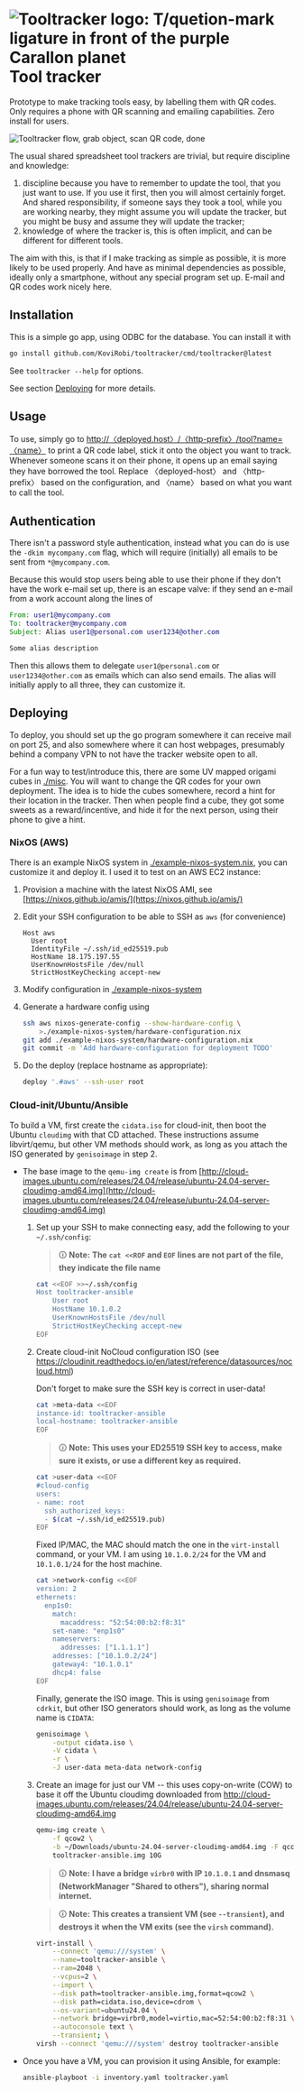 # ![Tooltracker logo: T/quetion-mark ligature in front of the purple Carallon planet](artwork/logo.svg) Tool tracker

Prototype to make tracking tools easy, by labelling them with QR codes. Only
requires a phone with QR scanning and emailing capabilities. Zero install for users.

![Tooltracker flow, grab object, scan QR code, done](artwork/cover.svg)

The usual shared spreadsheet tool trackers are trivial, but require discipline
and knowledge:

1. discipline because you have to remember to update the tool, that you just
   want to use. If you use it first, then you will almost certainly forget. And
   shared responsibility, if someone says they took a tool, while you are
   working nearby, they might assume you will update the tracker, but you might
   be busy and assume they will update the tracker;
2. knowledge of where the tracker is, this is often implicit, and can be
   different for different tools.

The aim with this, is that if I make tracking as simple as possible, it is more
likely to be used properly. And have as minimal dependencies as possible,
ideally only a smartphone, without any special program set up. E-mail and QR
codes work nicely here.

## Installation

This is a simple go app, using ODBC for the database. You can install it with

```sh
go install github.com/KoviRobi/tooltracker/cmd/tooltracker@latest
```

See `tooltracker --help` for options.

See section [Deploying](#deploying) for more details.

## Usage

To use, simply go to
[http://〈deployed.host〉/〈http-prefix〉/tool?name=〈name〉](#) to print a QR
code label, stick it onto the object you want to track. Whenever someone scans
it on their phone, it opens up an email saying they have borrowed the tool.
Replace 〈deployed-host〉 and 〈http-prefix〉 based on the configuration, and
〈name〉 based on what you want to call the tool.

## Authentication

There isn't a password style authentication, instead what you can do is use the
`-dkim mycompany.com` flag, which will require (initially) all emails to be
sent from `*@mycompany.com`.

Because this would stop users being able to use their phone if they don't have
the work e-mail set up, there is an escape valve: if they send an e-mail from a
work account along the lines of

```email
From: user1@mycompany.com
To: tooltracker@mycompany.com
Subject: Alias user1@personal.com user1234@other.com

Some alias description
```

Then this allows them to delegate `user1@personal.com` or `user1234@other.com`
as emails which can also send emails. The alias will initially apply to all
three, they can customize it.

## Deploying

To deploy, you should set up the go program somewhere it can receive mail on
port 25, and also somewhere where it can host webpages, presumably behind a
company VPN to not have the tracker website open to all.

For a fun way to test/introduce this, there are some UV mapped origami cubes in
[./misc](./misc). You will want to change the QR codes for your own deployment.
The idea is to hide the cubes somewhere, record a hint for their location in
the tracker. Then when people find a cube, they got some sweets as a
reward/incentive, and hide it for the next person, using their phone to give a
hint.

### NixOS (AWS)

There is an example NixOS system in
[./example-nixos-system.nix](./example-nixos-system.nix), you can customize
it and deploy it. I used it to test on an AWS EC2 instance:

1. Provision a machine with the latest NixOS AMI, see [https://nixos.github.io/amis/](https://nixos.github.io/amis/)
2. Edit your SSH configuration to be able to SSH as `aws` (for convenience)

   ```ssh_config
   Host aws
     User root
     IdentityFile ~/.ssh/id_ed25519.pub
     HostName 18.175.197.55
     UserKnownHostsFile /dev/null
     StrictHostKeyChecking accept-new
   ```

3. Modify configuration in [./example-nixos-system](./example-nixos-system)
4. Generate a hardware config using

   ```sh
   ssh aws nixos-generate-config --show-hardware-config \
       >./example-nixos-system/hardware-configuration.nix
   git add ./example-nixos-system/hardware-configuration.nix
   git commit -m 'Add hardware-configuration for deployment TODO'
   ```

5. Do the deploy (replace hostname as appropriate):

   ```sh
   deploy '.#aws' --ssh-user root
   ```

### Cloud-init/Ubuntu/Ansible

To build a VM, first create the `cidata.iso` for cloud-init, then boot the
Ubuntu `cloudimg` with that CD attached. These instructions assume
libvirt/qemu, but other VM methods should work, as long as you attach the ISO
generated by `genisoimage` in step 2.

- The base image to the `qemu-img create` is from
  [http://cloud-images.ubuntu.com/releases/24.04/release/ubuntu-24.04-server-cloudimg-amd64.img](http://cloud-images.ubuntu.com/releases/24.04/release/ubuntu-24.04-server-cloudimg-amd64.img)

    1. Set up your SSH to make connecting easy, add the following to your `~/.ssh/config`:

       > 🛈  **Note:** **The `cat <<ROF` and `EOF` lines are not part of**
       > **the file, they indicate the file name**

       ```sh
       cat <<EOF >>~/.ssh/config
       Host tooltracker-ansible
           User root
           HostName 10.1.0.2
           UserKnownHostsFile /dev/null
           StrictHostKeyChecking accept-new
       EOF
       ```

    2. Create cloud-init NoCloud configuration ISO (see
       <https://cloudinit.readthedocs.io/en/latest/reference/datasources/nocloud.html>)

        Don't forget to make sure the SSH key is correct in user-data!

       ```sh
       cat >meta-data <<EOF
       instance-id: tooltracker-ansible
       local-hostname: tooltracker-ansible
       EOF
       ```

       > 🛈  **Note:** **This uses your ED25519 SSH key to access, make sure**
       > **it exists, or use a different key as required.**

       ```sh
       cat >user-data <<EOF
       #cloud-config
       users:
       - name: root
         ssh_authorized_keys:
         - $(cat ~/.ssh/id_ed25519.pub)
       EOF
       ```

       Fixed IP/MAC, the MAC should match the one in the `virt-install`
       command, or your VM. I am using `10.1.0.2/24` for the VM and
       `10.1.0.1/24` for the host machine.

       ```sh
       cat >network-config <<EOF
       version: 2
       ethernets:
         enp1s0:
           match:
             macaddress: "52:54:00:b2:f8:31"
           set-name: "enp1s0"
           nameservers:
             addresses: ["1.1.1.1"]
           addresses: ["10.1.0.2/24"]
           gateway4: "10.1.0.1"
           dhcp4: false
       EOF
       ```

        Finally, generate the ISO image. This is using `genisoimage` from
        `cdrkit`, but other ISO generators should work, as long as the volume
        name is `CIDATA`:

       ```sh
       genisoimage \
           -output cidata.iso \
           -V cidata \
           -r \
           -J user-data meta-data network-config
       ```

    3. Create an image for just our VM -- this uses copy-on-write (COW) to
       base it off the Ubuntu cloudimg downloaded from
       <http://cloud-images.ubuntu.com/releases/24.04/release/ubuntu-24.04-server-cloudimg-amd64.img>

       ```sh
       qemu-img create \
           -f qcow2 \
           -b ~/Downloads/ubuntu-24.04-server-cloudimg-amd64.img -F qcow2 \
           tooltracker-ansible.img 10G
       ```

       > 🛈  **Note:** **I have a bridge `virbr0` with IP `10.1.0.1` and
       > dnsmasq** **(NetworkManager "Shared to others"), sharing normal
       > internet.**

       > 🛈  **Note:** **This creates a transient VM (see `--transient`), and destroys it**
       > **when the VM exits (see the `virsh` command).**

       ```sh
       virt-install \
           --connect 'qemu:///system' \
           --name=tooltracker-ansible \
           --ram=2048 \
           --vcpus=2 \
           --import \
           --disk path=tooltracker-ansible.img,format=qcow2 \
           --disk path=cidata.iso,device=cdrom \
           --os-variant=ubuntu24.04 \
           --network bridge=virbr0,model=virtio,mac=52:54:00:b2:f8:31 \
           --autoconsole text \
           --transient; \
       virsh --connect 'qemu:///system' destroy tooltracker-ansible
       ```

- Once you have a VM, you can provision it using Ansible, for example:

  ```sh
  ansible-playboot -i inventory.yaml tooltracker.yaml
  ```
